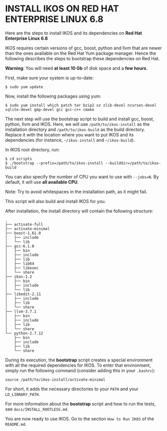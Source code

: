 INSTALL IKOS ON RED HAT ENTERPRISE LINUX 6.8
============================================

Here are the steps to install IKOS and its dependencies on **Red Hat Enterprise Linux 6.8**

IKOS requires certain versions of gcc, boost, python and llvm that are newer than the ones available on the Red Hat Yum package manager. Hence the following describes the steps to bootstrap these dependencies on Red Hat.

**Warning**: You will need **at least 10 Gb** of disk space and a **few hours**.

First, make sure your system is up-to-date:

```
$ sudo yum update
```

Now, install the following packages using yum:

```
$ sudo yum install which patch tar bzip2 xz zlib-devel ncurses-devel sqlite-devel gmp-devel gcc gcc-c++ cmake
```

The next step will use the bootstrap script to build and install gcc, boost, python, llvm and IKOS.
Here, we will use `/path/to/ikos-install` as the installation directory and `/path/to/ikos-build` as the build directory. Replace it with the location where you want to put IKOS and its dependencies (for instance, `~/ikos-install` and `~/ikos-build`).

In IKOS root directory, run:

```
$ cd scripts
$ ./bootstrap --prefix=/path/to/ikos-install --builddir=/path/to/ikos-build
```

You can also specify the number of CPU you want to use with `--jobs=N`. By default, it will use **all available CPU**.

Note: Try to avoid whitespaces in the installation path, as it might fail.

This script will also build and install IKOS for you.

After installation, the install directory will contain the following structure:

```
.
├── activate-full
├── activate-minimal
├── boost-1.61.0
│   ├── include
│   └── lib
├── gcc-6.1.0
│   ├── bin
│   ├── include
│   ├── lib
│   ├── lib64
│   ├── libexec
│   └── share
├── ikos-1.2
│   ├── bin
│   ├── include
│   └── lib
├── libedit-2.11
│   ├── include
│   ├── lib
│   └── share
├── llvm-3.7.1
│   ├── bin
│   ├── include
│   ├── lib
│   └── share
└── python-2.7.12
    ├── bin
    ├── include
    ├── lib
    └── share
```

During its execution, the **bootstrap** script creates a special environment with all the required dependencies for IKOS. To enter that environment, simply run the following command (consider adding this in your `.bashrc`):

```
source /path/to/ikos-install/activate-minimal
```

For short, it adds the necessary directories to your `PATH` and your `LD_LIBRARY_PATH`.

For more information about the **bootstrap** script and how to run the tests, see `docs/INSTALL_ROOTLESS.md`.

You are now ready to use IKOS. Go to the section `How to Run IKOS` of the `README.md`.
